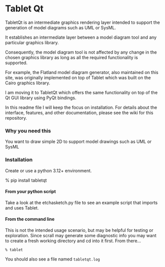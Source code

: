 # Tablet Qt

TabletQt is an intermediate graphics rendering layer intended to support the generation of model diagrams such as UML or SysML.

It establishes an intermediate layer between a model diagram tool and any particular graphics library.

Consequently, the model diagram tool is not affected by any change in the chosen graphics library as
long as all the required functionality is supported.

For example, the Flatland model diagram generator, also maintained on this site, was originally implemented on top of Tablet which was built on the Cairo graphics library.

I am moving it to TabletQt which offers the same functionality on top of the Qt GUI library using PyQt bindings.

In this readme file I will keep the focus on installation. For details about the interface, features, and other documentation, please see the wiki for this repository.

### Why you need this

You want to draw simple 2D to support model drawings such as UML or SysML

### Installation

Create or use a python 3.12+ environment.

% pip install tabletqt

#### From your python script

Take a look at the etchasketch.py file to see an example script that imports and uses Tablet.

#### From the command line

This is not the intended usage scenario, but may be helpful for testing or exploration. Since scrall may generate
some diagnostic info you may want to create a fresh working directory and cd into it first. From there...

    % tablet

You should also see a file named `tabletqt.log`